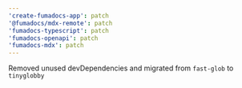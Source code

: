 ```yaml
---
'create-fumadocs-app': patch
'@fumadocs/mdx-remote': patch
'fumadocs-typescript': patch
'fumadocs-openapi': patch
'fumadocs-mdx': patch
---
```


Removed unused devDependencies and migrated from `fast-glob` to `tinyglobby`
